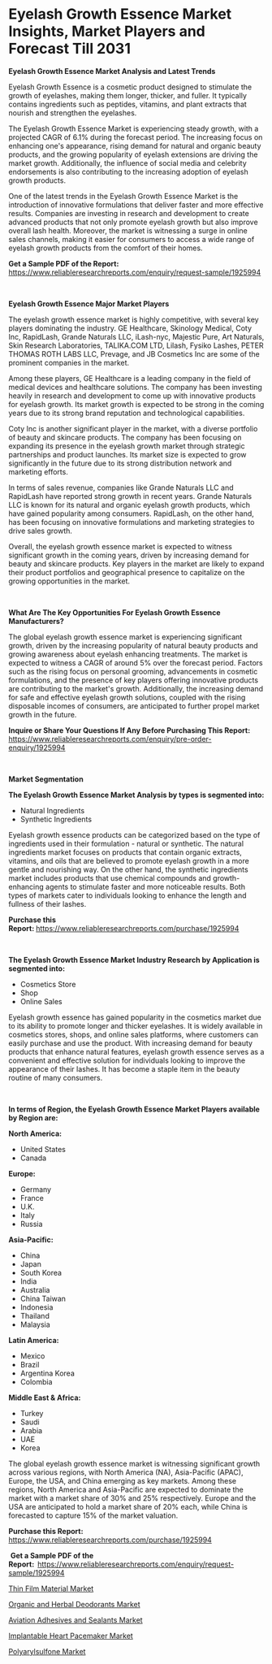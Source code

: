 <p><h1>Eyelash Growth Essence Market Insights, Market Players and Forecast Till 2031</h1></p><p><strong>Eyelash Growth Essence Market Analysis and Latest Trends</strong></p>
<p><p>Eyelash Growth Essence is a cosmetic product designed to stimulate the growth of eyelashes, making them longer, thicker, and fuller. It typically contains ingredients such as peptides, vitamins, and plant extracts that nourish and strengthen the eyelashes.</p><p>The Eyelash Growth Essence Market is experiencing steady growth, with a projected CAGR of 6.1% during the forecast period. The increasing focus on enhancing one's appearance, rising demand for natural and organic beauty products, and the growing popularity of eyelash extensions are driving the market growth. Additionally, the influence of social media and celebrity endorsements is also contributing to the increasing adoption of eyelash growth products.</p><p>One of the latest trends in the Eyelash Growth Essence Market is the introduction of innovative formulations that deliver faster and more effective results. Companies are investing in research and development to create advanced products that not only promote eyelash growth but also improve overall lash health. Moreover, the market is witnessing a surge in online sales channels, making it easier for consumers to access a wide range of eyelash growth products from the comfort of their homes.</p></p>
<p><strong>Get a Sample PDF of the Report:&nbsp;</strong> <a href="https://www.reliableresearchreports.com/enquiry/request-sample/1925994">https://www.reliableresearchreports.com/enquiry/request-sample/1925994</a></p>
<p>&nbsp;</p>
<p><strong>Eyelash Growth Essence Major Market Players</strong></p>
<p><p>The eyelash growth essence market is highly competitive, with several key players dominating the industry. GE Healthcare, Skinology Medical, Coty Inc, RapidLash, Grande Naturals LLC, iLash-nyc, Majestic Pure, Art Naturals, Skin Research Laboratories, TALIKA.COM LTD, Lilash, Fysiko Lashes, PETER THOMAS ROTH LABS LLC, Prevage, and JB Cosmetics Inc are some of the prominent companies in the market.</p><p>Among these players, GE Healthcare is a leading company in the field of medical devices and healthcare solutions. The company has been investing heavily in research and development to come up with innovative products for eyelash growth. Its market growth is expected to be strong in the coming years due to its strong brand reputation and technological capabilities.</p><p>Coty Inc is another significant player in the market, with a diverse portfolio of beauty and skincare products. The company has been focusing on expanding its presence in the eyelash growth market through strategic partnerships and product launches. Its market size is expected to grow significantly in the future due to its strong distribution network and marketing efforts.</p><p>In terms of sales revenue, companies like Grande Naturals LLC and RapidLash have reported strong growth in recent years. Grande Naturals LLC is known for its natural and organic eyelash growth products, which have gained popularity among consumers. RapidLash, on the other hand, has been focusing on innovative formulations and marketing strategies to drive sales growth.</p><p>Overall, the eyelash growth essence market is expected to witness significant growth in the coming years, driven by increasing demand for beauty and skincare products. Key players in the market are likely to expand their product portfolios and geographical presence to capitalize on the growing opportunities in the market.</p></p>
<p>&nbsp;</p>
<p><strong>What Are The Key Opportunities For Eyelash Growth Essence Manufacturers?</strong></p>
<p><p>The global eyelash growth essence market is experiencing significant growth, driven by the increasing popularity of natural beauty products and growing awareness about eyelash enhancing treatments. The market is expected to witness a CAGR of around 5% over the forecast period. Factors such as the rising focus on personal grooming, advancements in cosmetic formulations, and the presence of key players offering innovative products are contributing to the market's growth. Additionally, the increasing demand for safe and effective eyelash growth solutions, coupled with the rising disposable incomes of consumers, are anticipated to further propel market growth in the future.</p></p>
<p><strong>Inquire or Share Your Questions If Any Before Purchasing This Report:</strong> <a href="https://www.reliableresearchreports.com/enquiry/pre-order-enquiry/1925994">https://www.reliableresearchreports.com/enquiry/pre-order-enquiry/1925994</a></p>
<p>&nbsp;</p>
<p><strong>Market Segmentation</strong></p>
<p><strong>The Eyelash Growth Essence Market Analysis by types is segmented into:</strong></p>
<p><ul><li>Natural Ingredients</li><li>Synthetic Ingredients</li></ul></p>
<p><p>Eyelash growth essence products can be categorized based on the type of ingredients used in their formulation - natural or synthetic. The natural ingredients market focuses on products that contain organic extracts, vitamins, and oils that are believed to promote eyelash growth in a more gentle and nourishing way. On the other hand, the synthetic ingredients market includes products that use chemical compounds and growth-enhancing agents to stimulate faster and more noticeable results. Both types of markets cater to individuals looking to enhance the length and fullness of their lashes.</p></p>
<p><strong>Purchase this Report:&nbsp;</strong><a href="https://www.reliableresearchreports.com/purchase/1925994">https://www.reliableresearchreports.com/purchase/1925994</a></p>
<p>&nbsp;</p>
<p><strong>The Eyelash Growth Essence Market Industry Research by Application is segmented into:</strong></p>
<p><ul><li>Cosmetics Store</li><li>Shop</li><li>Online Sales</li></ul></p>
<p><p>Eyelash growth essence has gained popularity in the cosmetics market due to its ability to promote longer and thicker eyelashes. It is widely available in cosmetics stores, shops, and online sales platforms, where customers can easily purchase and use the product. With increasing demand for beauty products that enhance natural features, eyelash growth essence serves as a convenient and effective solution for individuals looking to improve the appearance of their lashes. It has become a staple item in the beauty routine of many consumers.</p></p>
<p>&nbsp;</p>
<p><strong>In terms of Region, the Eyelash Growth Essence Market Players available by Region are:</strong></p>
<p>
    <p> <strong> North America: </strong>
        <ul>
            <li>United States</li>
            <li>Canada</li>
        </ul>
        </p> 
    <p> <strong> Europe: </strong>
        <ul>
            <li>Germany</li>
            <li>France</li>
            <li>U.K.</li>
            <li>Italy</li>
            <li>Russia</li>
        </ul>
        </p> 
    <p> <strong> Asia-Pacific: </strong>
        <ul>
            <li>China</li>
            <li>Japan</li>
            <li>South Korea</li>
            <li>India</li>
            <li>Australia</li>
            <li>China Taiwan</li>
            <li>Indonesia</li>
            <li>Thailand</li>
            <li>Malaysia</li>
        </ul>
        </p> 
    <p> <strong> Latin America: </strong>
        <ul>
            <li>Mexico</li>
            <li>Brazil</li>
            <li>Argentina Korea</li>
            <li>Colombia</li>
        </ul>
        </p> 
    <p> <strong> Middle East & Africa: </strong>
        <ul>
            <li>Turkey</li>
            <li>Saudi</li>
            <li>Arabia</li>
            <li>UAE</li>
            <li>Korea</li>
        </ul>
    </p>
    </p>
<p><p>The global eyelash growth essence market is witnessing significant growth across various regions, with North America (NA), Asia-Pacific (APAC), Europe, the USA, and China emerging as key markets. Among these regions, North America and Asia-Pacific are expected to dominate the market with a market share of 30% and 25% respectively. Europe and the USA are anticipated to hold a market share of 20% each, while China is forecasted to capture 15% of the market valuation.</p></p>
<p><strong>Purchase this Report: </strong><a href="https://www.reliableresearchreports.com/purchase/1925994">https://www.reliableresearchreports.com/purchase/1925994</a></p>
<p>&nbsp;<strong>Get a Sample PDF of the Report:&nbsp;&nbsp;</strong><a href="https://www.reliableresearchreports.com/enquiry/request-sample/1925994">https://www.reliableresearchreports.com/enquiry/request-sample/1925994</a></p>
<p><strong></strong></p>
<p><p><a href="https://view.publitas.com/reportprime-1/thin-film-material-market-furnish-information-about-market-size-market-share-market-dynamics-and-projections-spanning-from-2024-to-2031/">Thin Film Material Market</a></p><p><a href="https://sulfuric-clavicle-d39.notion.site/Organic-and-Herbal-Deodorants-Market-Offer-Valuable-Insights-into-Market-Size-Market-Share-Market--439e48d495264296b8cae5fe959bdefc">Organic and Herbal Deodorants Market</a></p><p><a href="https://view.publitas.com/reportprime-1/global-aviation-adhesives-and-sealants-market-by-types-applications-and-major-players-with-regional-growth-rate-analysis-and-development-situation-from-2024-to-2031/">Aviation Adhesives and Sealants Market</a></p><p><a href="https://automatic-knee-4c7.notion.site/Implantable-Heart-Pacemaker-Market-Research-Report-Reveals-The-Latest-Trends-And-Opportunities-of-th-6df092f90a7042ae8e1751161fde4c9e">Implantable Heart Pacemaker Market</a></p><p><a href="https://sulfuric-clavicle-d39.notion.site/Polyarylsulfone-Market-Offers-Provide-Insightful-Data-for-the-Time-Period-from-2024-to-2031-and-also-57669283314941818f6a2ba8ebb43163">Polyarylsulfone Market</a></p></p>